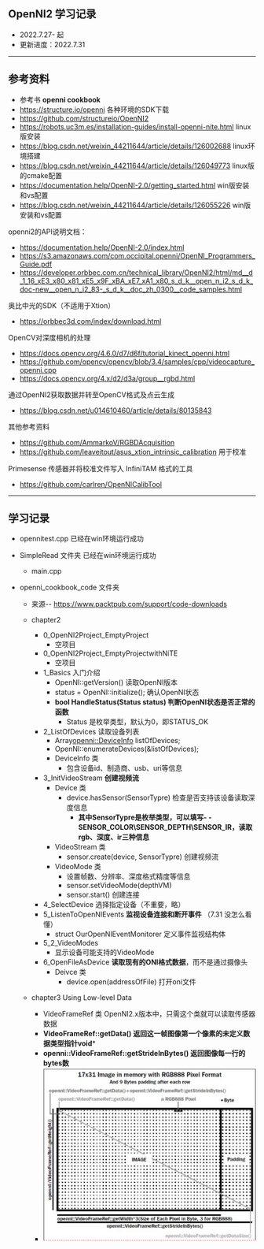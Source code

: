 ﻿## OpenNI2 学习记录
* 2022.7.27- 起
* 更新进度：2022.7.31

----------

## 参考资料
* 参考书 **openni cookbook**
* https://structure.io/openni 各种环境的SDK下载
* https://github.com/structureio/OpenNI2 
* https://robots.uc3m.es/installation-guides/install-openni-nite.html linux版安装
* https://blog.csdn.net/weixin_44211644/article/details/126002688 linux环境搭建
* https://blog.csdn.net/weixin_44211644/article/details/126049773 linux版的cmake配置
* https://documentation.help/OpenNI-2.0/getting_started.html win版安装和vs配置
* https://blog.csdn.net/weixin_44211644/article/details/126055226 win版安装和vs配置

openni2的API说明文档：
* https://documentation.help/OpenNI-2.0/index.html
* https://s3.amazonaws.com/com.occipital.openni/OpenNI_Programmers_Guide.pdf
* https://developer.orbbec.com.cn/technical_library/OpenNI2/html/md__d_1_16_xE3_x80_x81_xE5_x9F_xBA_xE7_xA1_x80_s_d_k__open_n_i2_s_d_k_doc-new__open_n_i2_83-_s_d_k__doc_zh_0300__code_samples.html

奥比中光的SDK（不适用于Xtion）
* https://orbbec3d.com/index/download.html

OpenCV对深度相机的处理
* https://docs.opencv.org/4.6.0/d7/d6f/tutorial_kinect_openni.html 
* https://github.com/opencv/opencv/blob/3.4/samples/cpp/videocapture_openni.cpp
* https://docs.opencv.org/4.x/d2/d3a/group__rgbd.html

通过OpenNI2获取数据并转至OpenCV格式及点云生成
* https://blog.csdn.net/u014610460/article/details/80135843

其他参考资料
* https://github.com/AmmarkoV/RGBDAcquisition
* https://github.com/leaveitout/asus_xtion_intrinsic_calibration  用于校准 

Primesense 传感器并将校准文件写入 InfiniTAM 格式的工具
* https://github.com/carlren/OpenNICalibTool

----------

## 学习记录
* opennitest.cpp 
	已经在win环境运行成功
* SimpleRead 文件夹
	已经在win环境运行成功
	- main.cpp 

* openni_cookbook_code 文件夹
  * 来源-- https://www.packtpub.com/support/code-downloads

  * chapter2
    - 0_OpenNI2Project_EmptyProject 
		- 空项目
	- 0_OpenNI2Project_EmptyProjectwithNiTE 
		- 空项目
	- 1_Basics 入门介绍
		- OpenNI::getVersion() 读取OpenNI版本 
		- status = OpenNI::initialize(); 确认OpenNI状态 
		- **bool HandleStatus(Status status) 判断OpenNI状态是否正常的函数**
    		- Status 是枚举类型，默认为0，即STATUS_OK
	- 2_ListOfDevices 读取设备列表
		- Array<openni::DeviceInfo> listOfDevices;
		- OpenNI::enumerateDevices(&listOfDevices);
		- DeviceInfo 类 
    		- 包含设备id、制造商、usb、uri等信息
	- 3_InitVideoStream **创建视频流**
		- Device 类
			- device.hasSensor(SensorTypre) 检查是否支持该设备读取深度信息
				- **其中SensorTypre是枚举类型，可以填写- - SENSOR_COLOR\SENSOR_DEPTH\SENSOR_IR，读取rgb、深度、ir三种信息**
		- VideoStream 类
			- sensor.create(device, SensorTypre) 创建视频流
		- VideoMode 类
			- 设置帧数、分辨率、深度格式精度等信息
			- sensor.setVideoMode(depthVM)
			- sensor.start() 创建连接
	- 4_SelectDevice 选择指定设备（不重要，略）
	- 5_ListenToOpenNIEvents **监视设备连接和断开事件** （7.31 没怎么看懂）
		- struct OurOpenNIEventMonitorer 定义事件监视结构体
	- 5_2_VideoModes
		- 显示设备可能支持的VideoMode
	- 6_OpenFileAsDevice **读取现有的ONI格式数据**，而不是通过摄像头
		- Deivce 类
			- device.open(addressOfFile) 打开oni文件

  * chapter3 Using Low-level Data
	- VideoFrameRef 类 OpenNI2.x版本中，只需这个类就可以读取传感器数据
	- **VideoFrameRef::getData() 返回这一帧图像第一个像素的未定义数据类型指针void***
	- **openni::VideoFrameRef::getStrideInBytes()  返回图像每一行的bytes数**
	- ![重点关注](openni_cookbook_code/chapter3/videoFrame.png "VideoFrame类原理")